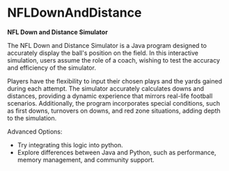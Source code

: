 # NFLDownAndDistance
**NFL Down and Distance Simulator**

The NFL Down and Distance Simulator is a Java program designed to accurately display the ball's position on the field. In this interactive simulation, users assume the role of a coach, wishing to test the accuracy and efficiency of the simulator.

Players have the flexibility to input their chosen plays and the yards gained during each attempt. The simulator accurately calculates downs and distances, providing a dynamic experience that mirrors real-life football scenarios. Additionally, the program incorporates special conditions, such as first downs, turnovers on downs, and red zone situations, adding depth to the simulation. 

Advanced Options:
- Try integrating this logic into python.
- Explore differences between Java and Python, such as performance, memory management, and community support.

